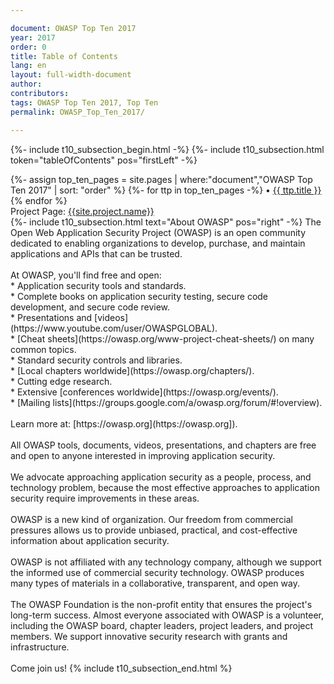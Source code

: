 ```yaml
---

document: OWASP Top Ten 2017
year: 2017
order: 0
title: Table of Contents
lang: en
layout: full-width-document
author:
contributors:
tags: OWASP Top Ten 2017, Top Ten
permalink: OWASP_Top_Ten_2017/

---
```

{%- include t10_subsection_begin.html -%}
{%- include t10_subsection.html token="tableOfContents" pos="firstLeft" -%}
</div>
{%- assign top_ten_pages = site.pages | where:"document","OWASP Top Ten 2017" | sort: "order" %}
{%- for ttp in top_ten_pages -%}
&bull; <a href="{{site.baseurl}}{{ ttp.url }}">{{ ttp.title }}</a><br>
{% endfor %}
<br>
Project Page: <a href="{{site.github.url}}" title="{{site.project.name}}"> {{site.project.name}}</a><br>
<div>
{%- include t10_subsection.html text="About OWASP" pos="right" -%}
The Open Web Application Security Project (OWASP) is an open community dedicated to enabling organizations to develop, purchase, and maintain applications and APIs that can be trusted.
<br>
<br>
At OWASP, you'll find free and open:<br>
* Application security tools and standards.<br>
* Complete books on application security testing, secure code development, and secure code review.<br>
* Presentations and [videos](https://www.youtube.com/user/OWASPGLOBAL).<br>
* [Cheat sheets](https://owasp.org/www-project-cheat-sheets/) on many common topics.<br>
* Standard security controls and libraries.<br>
* [Local chapters worldwide](https://owasp.org/chapters/).<br>
* Cutting edge research.<br>
* Extensive [conferences worldwide](https://owasp.org/events/).<br>
* [Mailing lists](https://groups.google.com/a/owasp.org/forum/#!overview).<br>
<br>
Learn more at: [https://owasp.org](https://owasp.org]).<br>
<br>
All OWASP tools, documents, videos, presentations, and chapters are free and open to anyone interested in improving application security.
<br><br>
We advocate approaching application security as a people, process, and technology problem, because the most effective approaches to application security require improvements in these areas.
<br><br>
OWASP is a new kind of organization. Our freedom from commercial pressures allows us to provide unbiased, practical, and cost-effective information about application security.
<br><br>
OWASP is not affiliated with any technology company, although we support the informed use of commercial security technology. OWASP produces many types of materials in a collaborative, transparent, and open way.
<br><br>
The OWASP Foundation is the non-profit entity that ensures the project's long-term success. Almost everyone associated with OWASP is a volunteer, including the OWASP board, chapter leaders, project leaders, and project members. We support innovative security research with grants and infrastructure.
<br><br>
Come join us!
{% include t10_subsection_end.html %}